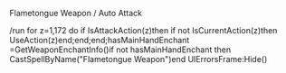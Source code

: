 Flametongue Weapon / Auto Attack  

/run for z=1,172 do if IsAttackAction(z)then if not IsCurrentAction(z)then UseAction(z)end;end;end;hasMainHandEnchant =GetWeaponEnchantInfo()if  not hasMainHandEnchant then CastSpellByName("Flametongue Weapon")end UIErrorsFrame:Hide()